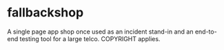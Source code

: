 # fallbackshop
A single page app shop once used as an incident stand-in and an end-to-end testing tool for a large telco. COPYRIGHT applies.
